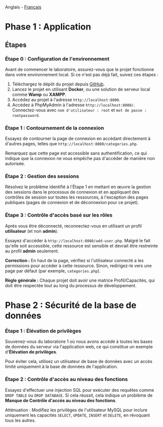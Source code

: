 Anglais - [Français](https://github.com/nasri-lab/sql-injection/blob/main/labs/lab2-fr.md)

# Phase 1 : Application

## Étapes

### Étape 0 : Configuration de l'environnement

Avant de commencer le laboratoire, assurez-vous que le projet fonctionne dans votre environnement local. Si ce n'est pas déjà fait, suivez ces étapes :

1. Téléchargez le dépôt du projet depuis [GitHub](https://github.com/nasri-lab/security).
2. Lancez le projet en utilisant **Docker**, ou une solution de serveur local comme **Wamp** ou **XAMPP**.
3. Accédez au projet à l'adresse `http://localhost:8000`.
4. Accédez à PhpMyAdmin à l'adresse `http://localhost:8080/`. Connectez-vous avec `nom d'utilisateur : root` et `mot de passe : rootpassword`.

### Étape 1 : Contournement de la connexion

Essayez de contourner la page de connexion en accédant directement à d'autres pages, telles que `http://localhost:8080/categories.php`.

Remarquez que cette page est accessible sans authentification, ce qui indique que la connexion ne vous empêche pas d'accéder de manière non autorisée.

### Étape 2 : Gestion des sessions

Résolvez le problème identifié à l'Étape 1 en mettant en œuvre la gestion des sessions dans le processus de connexion et en appliquant des contrôles de session sur toutes les ressources, à l'exception des pages publiques (pages de connexion et de déconnexion pour ce projet).

### Étape 3 : Contrôle d'accès basé sur les rôles

Après vous être déconnecté, reconnectez-vous en utilisant un profil **utilisateur** (et non **admin**).

Essayez d'accéder à `http://localhost:8080/add-user.php`. Malgré le fait qu'elle soit accessible, cette ressource est sensible et devrait être restreinte au profil **admin** seulement.

**Correction :** En haut de la page, vérifiez si l'utilisateur connecté a les permissions pour accéder à cette ressource. Sinon, redirigez-le vers une page par défaut (par exemple, `categories.php`).

**Règle générale :** Chaque projet doit avoir une matrice Profil/Capacités, qui doit être respectée tout au long du processus de développement.

# Phase 2 : Sécurité de la base de données


### Étape 1 : Élévation de privilèges

Souvenez-vous du laboratoire 1 où nous avons accédé à toutes les bases de données du serveur via l'application web, ce qui constitue un exemple d'**Élévation de privilèges**.

Pour éviter cela, utilisez un utilisateur de base de données avec un accès limité uniquement à la base de données de l'application.

### Étape 2 : Contrôle d'accès au niveau des fonctions

Essayez d'effectuer une injection SQL pour exécuter des requêtes comme `DROP TABLE` ou `DROP DATABASE`. Si cela réussit, cela indique un problème de **Manque de Contrôle d'accès au niveau des fonctions**.

Atténuation : Modifiez les privilèges de l'utilisateur MySQL pour inclure uniquement les capacités `SELECT`, `UPDATE`, `INSERT` et `DELETE`, en révoquant tous les autres.

